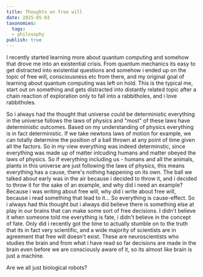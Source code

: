```yaml
---
title: Thoughts on free will
date: 2025-05-03
taxonomies:
  tags:
  - philosophy
publish: true
---
```


I recently started learning more about quantum computing and somehow that drove me into an existential crisis. From quantum mechanics its easy to get distracted into existential questions and somehow i ended up on the topic of free will, consciousness etc from there, and my original goal of learning about quantum computing was left on hold. This is the typical me, start out on something and gets distracted into distantly related topic after a chain reaction of exploration only to fall into a rabbitholes, and i love rabbitholes.

So i always had the thought that universe could be deterministic everything in the universe follows the laws of physics and "most" of these laws have deterministic outcomes. Based on my understanding of physics everything is in fact deterministic. If we take newtons laws of motion for example, we can totally determine the position of a ball thrown at any point of time given all the factors. So in my view everything was indeed determinstic, since everything was made up of matter inlcuding humans and matter obeyed the laws of physics. So if everything including us - humans and all the animals, plants in this universe are just following the laws of physics, this means everything has a cause, there's nothing happening on its own. The ball we talked about early was in the air because i decided to throw it, and i decided to throw it for the sake of an example, and why did i need an example? Because i was writing about free will, why did i write about free will, because i read something that lead to it... So everything is cause-effect. So i always had this thought but i always did believe there is something else at play in our brains that can make some sort of free decisions. I didn't believe it when someone told me everything is fate, i didn't believe in the concept of fate. Only did i recently got the time to actually stumble on to the truth that its in fact very scientific, and a wide majority of scientists are in agreement that free will doesn't exist. These are neuroscientists who studies the brain and from what i have read so far decisions are made in the brain even before we are consciously aware of it, so its almost like brain is just a machine.

Are we all just biological robots?
